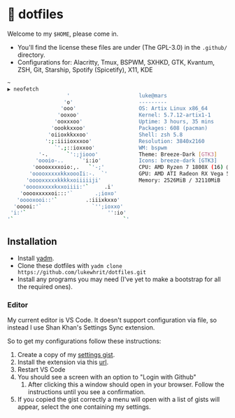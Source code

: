 # 🍙 dotfiles

Welcome to my `$HOME`, please come in.

* You'll find the license these files are under (The GPL-3.0) in the `.github/` directory.
* Configurations for: Alacritty, Tmux, BSPWM, SXHKD, GTK, Kvantum, ZSH, Git, Starship, Spotify (Spicetify), X11, KDE

```sh
~
▶ neofetch
                   '                      luke@mars
                  'o'                     ---------
                 'ooo'                    OS: Artix Linux x86_64
                'ooxoo'                   Kernel: 5.7.12-artix1-1
               'ooxxxoo'                  Uptime: 3 hours, 35 mins
              'oookkxxoo'                 Packages: 608 (pacman)
             'oiioxkkxxoo'                Shell: zsh 5.8
            ':;:iiiioxxxoo'               Resolution: 3840x2160
               `'.;::ioxxoo'              WM: bspwm
          '-.      `':;jiooo'             Theme: Breeze-Dark [GTK3]
         'oooio-..     `'i:io'            Icons: breeze-dark [GTK3]
        'ooooxxxxoio:,.   `'-;'           CPU: AMD Ryzen 7 1800X (16) @ 3.600GHz
       'ooooxxxxxkkxoooIi:-.  `'          GPU: AMD ATI Radeon RX Vega 56/64
      'ooooxxxxxkkkkxoiiiiiji'            Memory: 2526MiB / 32110MiB
     'ooooxxxxxkxxoiiii:'`     .i'
    'ooooxxxxxoi:::'`       .;ioxo'
   'ooooxooi::'`         .:iiixkxxo'
  'ooooi:'`                `'';ioxxo'
 'i:'`                          '':io'
'`                                   `'
```

## Installation

* Install [yadm](https://yadm.io/#).
* Clone these dotfiles with `yadm clone https://github.com/lukewhrit/dotfiles.git`
* Install any programs you may need (I've yet to make a bootstrap for all the required ones).

### Editor

My current editor is VS Code. It doesn't support configuration via file, so instead I use Shan Khan's Settings Sync extension.

So to get my configurations follow these instructions:
  1. Create a copy of my [settings gist](https://gist.github.com/324Luke/39fde10578be53782788aeccea116f55).
  2. Install the extension via this [url](https://marketplace.visualstudio.com/items?itemName=Shan.code-settings-sync).
  3. Restart VS Code
  4. You should see a screen with an option to "Login with Github"
     1. After clicking this a window should open in your browser. Follow the instructions until you see a confirmation.
  5. If you copied the gist correctly a menu will open with a list of gists will appear, select the one containing my settings.


